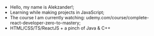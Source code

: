 - Hello, my name is Alekzander!;
- Learning while making projects in JavaScript;
- The course I am currently watching: udemy.com/course/complete-react-developer-zero-to-mastery;
- HTML/CSS/TS/ReactJS + a pinch of Java & C++
<!---
F4HH0oF/F4HH0oF is a ✨ special ✨ repository because its `README.md` (this file) appears on your GitHub profile.
You can click the Preview link to take a look at your changes.
--->
